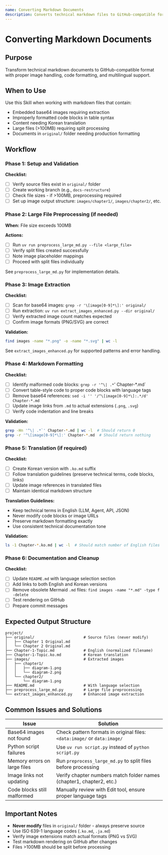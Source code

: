 ```yaml
---
name: Converting Markdown Documents
description: Converts technical markdown files to GitHub-compatible format. Use when base64 images need extraction, code blocks need formatting fixes, or Korean translations are required. Handles large files automatically.
---
```


# Converting Markdown Documents

## Purpose
Transform technical markdown documents to GitHub-compatible format with proper image handling, code formatting, and multilingual support.

## When to Use
Use this Skill when working with markdown files that contain:
- Embedded base64 images requiring extraction
- Improperly formatted code blocks in table syntax
- Content needing Korean translation
- Large files (>100MB) requiring split processing
- Documents in `original/` folder needing production formatting

## Workflow

### Phase 1: Setup and Validation
**Checklist:**
- [ ] Verify source files exist in `original/` folder
- [ ] Create working branch (e.g., `docs-restructure`)
- [ ] Check file sizes - if >100MB, preprocessing required
- [ ] Set up image output structure: `images/chapter1/`, `images/chapter2/`, etc.

### Phase 2: Large File Preprocessing (if needed)
**When:** File size exceeds 100MB

**Actions:**
- [ ] Run `uv run preprocess_large_md.py --file <large_file>`
- [ ] Verify split files created successfully
- [ ] Note image placeholder mappings
- [ ] Proceed with split files individually

See `preprocess_large_md.py` for implementation details.

### Phase 3: Image Extraction
**Checklist:**
- [ ] Scan for base64 images: `grep -r '\[image[0-9]*\]:' original/`
- [ ] Run extraction: `uv run extract_images_enhanced.py --dir original/`
- [ ] Verify extracted image count matches expected
- [ ] Confirm image formats (PNG/SVG) are correct

**Validation:**
```bash
find images -name "*.png" -o -name "*.svg" | wc -l
```

See `extract_images_enhanced.py` for supported patterns and error handling.

### Phase 4: Markdown Formatting
**Checklist:**
- [ ] Identify malformed code blocks: `grep -r '^\| .*`' Chapter-*.md`
- [ ] Convert table-style code to proper code blocks with language tags
- [ ] Remove base64 references: `sed -i '' '/^\[image[0-9]*\]:.*/d' Chapter-*.md`
- [ ] Update image links from `.md` to actual extensions (`.png`, `.svg`)
- [ ] Verify code indentation and line breaks

**Validation:**
```bash
grep -Hn '^\| .*`' Chapter-*.md | wc -l  # Should return 0
grep -r '^\[image[0-9]*\]:' Chapter-*.md  # Should return nothing
```

### Phase 5: Translation (if required)
**Checklist:**
- [ ] Create Korean version with `.ko.md` suffix
- [ ] Follow translation guidelines (preserve technical terms, code blocks, links)
- [ ] Update image references in translated files
- [ ] Maintain identical markdown structure

**Translation Guidelines:**
- Keep technical terms in English (LLM, Agent, API, JSON)
- Never modify code blocks or image URLs
- Preserve markdown formatting exactly
- Use consistent technical documentation tone

**Validation:**
```bash
ls -1 Chapter-*.ko.md | wc -l  # Should match number of English files
```

### Phase 6: Documentation and Cleanup
**Checklist:**
- [ ] Update `README.md` with language selection section
- [ ] Add links to both English and Korean versions
- [ ] Remove obsolete Mermaid `.md` files: `find images -name "*.md" -type f -delete`
- [ ] Test rendering on GitHub
- [ ] Prepare commit messages

## Expected Output Structure
```
project/
├── original/                      # Source files (never modify)
│   ├── Chapter 1 Original.md
│   └── Chapter 2 Original.md
├── Chapter-1-Topic.md             # English (normalized filename)
├── Chapter-1-Topic.ko.md          # Korean translation
├── images/                        # Extracted images
│   ├── chapter1/
│   │   ├── diagram-1.png
│   │   └── diagram-2.png
│   └── chapter2/
│       └── diagram-1.png
├── README.md                      # With language selection
├── preprocess_large_md.py         # Large file preprocessing
└── extract_images_enhanced.py     # Enhanced image extraction
```

## Common Issues and Solutions

| Issue | Solution |
|-------|----------|
| Base64 images not found | Check pattern formats in original files: `<data:image/` or `data:image/` |
| Python script failures | Use `uv run script.py` instead of `python script.py` |
| Memory errors on large files | Run `preprocess_large_md.py` to split files before processing |
| Image links not updating | Verify chapter numbers match folder names (chapter1, chapter2, etc.) |
| Code blocks still malformed | Manually review with Edit tool, ensure proper language tags |

## Important Notes
- **Never modify** files in `original/` folder - always preserve source
- Use ISO 639-1 language codes (`.ko.md`, `.ja.md`)
- Verify image extensions match actual formats (PNG vs SVG)
- Test markdown rendering on GitHub after changes
- Files >100MB should be split before processing
